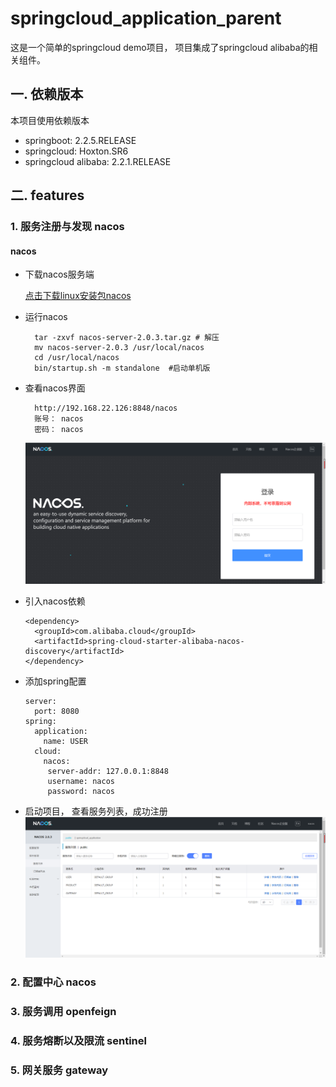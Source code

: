 # springcloud_application_parent

这是一个简单的springcloud demo项目， 项目集成了springcloud alibaba的相关组件。

## 一. 依赖版本

本项目使用依赖版本

* springboot: 2.2.5.RELEASE
* springcloud: Hoxton.SR6
* springcloud alibaba: 2.2.1.RELEASE

## 二. features

### 1. 服务注册与发现 nacos

#### nacos

* 下载nacos服务端

  [点击下载linux安装包nacos](https://github.com/alibaba/nacos/releases/download/2.0.3/nacos-server-2.0.3.tar.gz)

* 运行nacos
  ```
    tar -zxvf nacos-server-2.0.3.tar.gz # 解压
    mv nacos-server-2.0.3 /usr/local/nacos 
    cd /usr/local/nacos
    bin/startup.sh -m standalone  #启动单机版
  ```
* 查看nacos界面
  ```
    http://192.168.22.126:8848/nacos
    账号： nacos
    密码： nacos
  ```
  ![img.png](img.png)
* 引入nacos依赖
  ```
  <dependency>
    <groupId>com.alibaba.cloud</groupId>
    <artifactId>spring-cloud-starter-alibaba-nacos-discovery</artifactId>
  </dependency>
  ```
* 添加spring配置
  ```
  server:
    port: 8080
  spring:
    application:
      name: USER
    cloud:
      nacos:
       server-addr: 127.0.0.1:8848
       username: nacos
       password: nacos
  ```
* 启动项目， 查看服务列表，成功注册
![img_1.png](img_1.png)
### 2. 配置中心 nacos

### 3. 服务调用 openfeign

### 4. 服务熔断以及限流 sentinel

### 5. 网关服务 gateway




